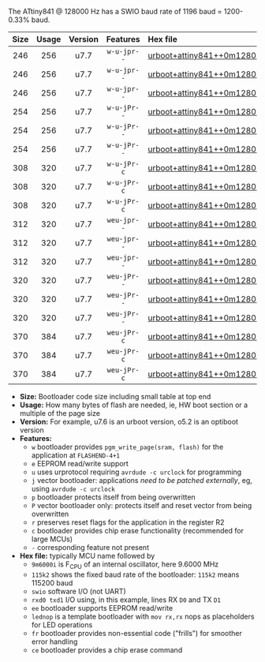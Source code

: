 The ATtiny841 @ 128000 Hz has a SWIO baud rate of 1196 baud = 1200-0.33% baud.

|Size|Usage|Version|Features|Hex file|
|:-:|:-:|:-:|:-:|:--|
|246|256|u7.7|`w-u-jpr--`|[urboot+attiny841++0m1280i++++1k2_swio_rxa2_txa1_lednop.hex](https://raw.githubusercontent.com/stefanrueger/urboot.hex/main/mcus/attiny841/internal_oscillator/fint++0m1280_Hz/br++++1k2_bps/urboot+attiny841++0m1280i++++1k2_swio_rxa2_txa1_lednop.hex)|
|246|256|u7.7|`w-u-jpr--`|[urboot+attiny841++0m1280i++++1k2_swio_rxa4_txa5_lednop.hex](https://raw.githubusercontent.com/stefanrueger/urboot.hex/main/mcus/attiny841/internal_oscillator/fint++0m1280_Hz/br++++1k2_bps/urboot+attiny841++0m1280i++++1k2_swio_rxa4_txa5_lednop.hex)|
|246|256|u7.7|`w-u-jpr--`|[urboot+attiny841++0m1280i++++1k2_swio_rxb2_txa7_lednop.hex](https://raw.githubusercontent.com/stefanrueger/urboot.hex/main/mcus/attiny841/internal_oscillator/fint++0m1280_Hz/br++++1k2_bps/urboot+attiny841++0m1280i++++1k2_swio_rxb2_txa7_lednop.hex)|
|254|256|u7.7|`w-u-jPr--`|[urboot+attiny841++0m1280i++++1k2_swio_rxa2_txa1.hex](https://raw.githubusercontent.com/stefanrueger/urboot.hex/main/mcus/attiny841/internal_oscillator/fint++0m1280_Hz/br++++1k2_bps/urboot+attiny841++0m1280i++++1k2_swio_rxa2_txa1.hex)|
|254|256|u7.7|`w-u-jPr--`|[urboot+attiny841++0m1280i++++1k2_swio_rxa4_txa5.hex](https://raw.githubusercontent.com/stefanrueger/urboot.hex/main/mcus/attiny841/internal_oscillator/fint++0m1280_Hz/br++++1k2_bps/urboot+attiny841++0m1280i++++1k2_swio_rxa4_txa5.hex)|
|254|256|u7.7|`w-u-jPr--`|[urboot+attiny841++0m1280i++++1k2_swio_rxb2_txa7.hex](https://raw.githubusercontent.com/stefanrueger/urboot.hex/main/mcus/attiny841/internal_oscillator/fint++0m1280_Hz/br++++1k2_bps/urboot+attiny841++0m1280i++++1k2_swio_rxb2_txa7.hex)|
|308|320|u7.7|`w-u-jPr-c`|[urboot+attiny841++0m1280i++++1k2_swio_rxa2_txa1_lednop_fr_ce.hex](https://raw.githubusercontent.com/stefanrueger/urboot.hex/main/mcus/attiny841/internal_oscillator/fint++0m1280_Hz/br++++1k2_bps/urboot+attiny841++0m1280i++++1k2_swio_rxa2_txa1_lednop_fr_ce.hex)|
|308|320|u7.7|`w-u-jPr-c`|[urboot+attiny841++0m1280i++++1k2_swio_rxa4_txa5_lednop_fr_ce.hex](https://raw.githubusercontent.com/stefanrueger/urboot.hex/main/mcus/attiny841/internal_oscillator/fint++0m1280_Hz/br++++1k2_bps/urboot+attiny841++0m1280i++++1k2_swio_rxa4_txa5_lednop_fr_ce.hex)|
|308|320|u7.7|`w-u-jPr-c`|[urboot+attiny841++0m1280i++++1k2_swio_rxb2_txa7_lednop_fr_ce.hex](https://raw.githubusercontent.com/stefanrueger/urboot.hex/main/mcus/attiny841/internal_oscillator/fint++0m1280_Hz/br++++1k2_bps/urboot+attiny841++0m1280i++++1k2_swio_rxb2_txa7_lednop_fr_ce.hex)|
|312|320|u7.7|`weu-jpr--`|[urboot+attiny841++0m1280i++++1k2_swio_rxa2_txa1_ee_lednop.hex](https://raw.githubusercontent.com/stefanrueger/urboot.hex/main/mcus/attiny841/internal_oscillator/fint++0m1280_Hz/br++++1k2_bps/urboot+attiny841++0m1280i++++1k2_swio_rxa2_txa1_ee_lednop.hex)|
|312|320|u7.7|`weu-jpr--`|[urboot+attiny841++0m1280i++++1k2_swio_rxa4_txa5_ee_lednop.hex](https://raw.githubusercontent.com/stefanrueger/urboot.hex/main/mcus/attiny841/internal_oscillator/fint++0m1280_Hz/br++++1k2_bps/urboot+attiny841++0m1280i++++1k2_swio_rxa4_txa5_ee_lednop.hex)|
|312|320|u7.7|`weu-jpr--`|[urboot+attiny841++0m1280i++++1k2_swio_rxb2_txa7_ee_lednop.hex](https://raw.githubusercontent.com/stefanrueger/urboot.hex/main/mcus/attiny841/internal_oscillator/fint++0m1280_Hz/br++++1k2_bps/urboot+attiny841++0m1280i++++1k2_swio_rxb2_txa7_ee_lednop.hex)|
|320|320|u7.7|`weu-jPr--`|[urboot+attiny841++0m1280i++++1k2_swio_rxa2_txa1_ee.hex](https://raw.githubusercontent.com/stefanrueger/urboot.hex/main/mcus/attiny841/internal_oscillator/fint++0m1280_Hz/br++++1k2_bps/urboot+attiny841++0m1280i++++1k2_swio_rxa2_txa1_ee.hex)|
|320|320|u7.7|`weu-jPr--`|[urboot+attiny841++0m1280i++++1k2_swio_rxa4_txa5_ee.hex](https://raw.githubusercontent.com/stefanrueger/urboot.hex/main/mcus/attiny841/internal_oscillator/fint++0m1280_Hz/br++++1k2_bps/urboot+attiny841++0m1280i++++1k2_swio_rxa4_txa5_ee.hex)|
|320|320|u7.7|`weu-jPr--`|[urboot+attiny841++0m1280i++++1k2_swio_rxb2_txa7_ee.hex](https://raw.githubusercontent.com/stefanrueger/urboot.hex/main/mcus/attiny841/internal_oscillator/fint++0m1280_Hz/br++++1k2_bps/urboot+attiny841++0m1280i++++1k2_swio_rxb2_txa7_ee.hex)|
|370|384|u7.7|`weu-jPr-c`|[urboot+attiny841++0m1280i++++1k2_swio_rxa2_txa1_ee_lednop_fr_ce.hex](https://raw.githubusercontent.com/stefanrueger/urboot.hex/main/mcus/attiny841/internal_oscillator/fint++0m1280_Hz/br++++1k2_bps/urboot+attiny841++0m1280i++++1k2_swio_rxa2_txa1_ee_lednop_fr_ce.hex)|
|370|384|u7.7|`weu-jPr-c`|[urboot+attiny841++0m1280i++++1k2_swio_rxa4_txa5_ee_lednop_fr_ce.hex](https://raw.githubusercontent.com/stefanrueger/urboot.hex/main/mcus/attiny841/internal_oscillator/fint++0m1280_Hz/br++++1k2_bps/urboot+attiny841++0m1280i++++1k2_swio_rxa4_txa5_ee_lednop_fr_ce.hex)|
|370|384|u7.7|`weu-jPr-c`|[urboot+attiny841++0m1280i++++1k2_swio_rxb2_txa7_ee_lednop_fr_ce.hex](https://raw.githubusercontent.com/stefanrueger/urboot.hex/main/mcus/attiny841/internal_oscillator/fint++0m1280_Hz/br++++1k2_bps/urboot+attiny841++0m1280i++++1k2_swio_rxb2_txa7_ee_lednop_fr_ce.hex)|

- **Size:** Bootloader code size including small table at top end
- **Usage:** How many bytes of flash are needed, ie, HW boot section or a multiple of the page size
- **Version:** For example, u7.6 is an urboot version, o5.2 is an optiboot version
- **Features:**
  + `w` bootloader provides `pgm_write_page(sram, flash)` for the application at `FLASHEND-4+1`
  + `e` EEPROM read/write support
  + `u` uses urprotocol requiring `avrdude -c urclock` for programming
  + `j` vector bootloader: applications *need to be patched externally*, eg, using `avrdude -c urclock`
  + `p` bootloader protects itself from being overwritten
  + `P` vector bootloader only: protects itself and reset vector from being overwritten
  + `r` preserves reset flags for the application in the register R2
  + `c` bootloader provides chip erase functionality (recommended for large MCUs)
  + `-` corresponding feature not present
- **Hex file:** typically MCU name followed by
  + `9m6000i` is F<sub>CPU</sub> of an internal oscillator, here 9.6000 MHz
  + `115k2` shows the fixed baud rate of the bootloader: `115k2` means 115200 baud
  + `swio` software I/O (not UART)
  + `rxd0 txd1` I/O using, in this example, lines RX `D0` and TX `D1`
  + `ee` bootloader supports EEPROM read/write
  + `lednop` is a template bootloader with `mov rx,rx` nops as placeholders for LED operations
  + `fr` bootloader provides non-essential code ("frills") for smoother error handling
  + `ce` bootloader provides a chip erase command

